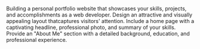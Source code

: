 Building a personal portfolio website that showcases your skills, projects, and accomplishments as a web developer. Design an attractive and visually appealing layout thatcaptures visitors' attention. Include a 
home page with a captivating headline, professional photo, and summary of your skills. Provide an "About Me" section with a detailed background, education, and professional experience.
